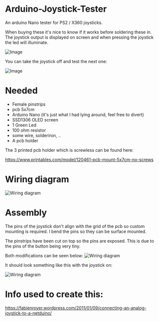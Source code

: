 # Arduino-Joystick-Tester
An arduino Nano tester for PS2 / X360 joysticks.

When buying these it's nice to know if it works before soldering these in.
The joystick output is displayed on screen and when pressing the joystick the led will illuminate.

![Image](https://i.imgur.com/np4Sk7K.jpg)

You can take the joystick off and test the next one:

![Image](https://i.imgur.com/TrcjtvE.jpg)

# Needed
- Female pinstrips
- pcb 5x7cm
- Arduino Nano (it's just what I had lying around, feel free to divert)
- SSD1306 OLED screen
- 1 Green Led
- 100 ohm resistor
- some wire, solderiron, ..
- A pcb holder

The 3 printed pcb holder which is screwless can be found here:

https://www.printables.com/model/120461-pcb-mount-5x7cm-no-screws

# Wiring diagram
![Wiring diagram](https://i.imgur.com/hyVlwZN.png)

# Assembly

The pins of the joystick don't align with the grid of the pcb so custom mounting is required. 
I bend the pins so they can be surface mounted.

The pinstrips have been cut on top so the pins are exposed. 
This is due to the pins of the button being very tiny.

Both modifications can be seen below:
![Wiring diagram](https://i.imgur.com/gIRWfpL.jpg)

It should look something like this with the joystick on:

![Wiring diagram](https://i.imgur.com/wJe8H9A.jpg)


# Info used to create this:
https://fabienroyer.wordpress.com/2011/01/09/connecting-an-analog-joystick-to-a-netduino/
